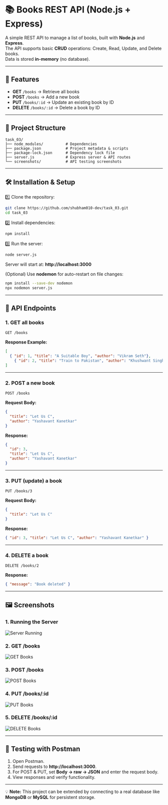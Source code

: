 # 📚 Books REST API (Node.js + Express)

A simple REST API to manage a list of books, built with **Node.js** and **Express**.  
The API supports basic **CRUD** operations: Create, Read, Update, and Delete books.  
Data is stored **in-memory** (no database).

---

## 🚀 Features
- **GET** `/books` → Retrieve all books
- **POST** `/books` → Add a new book
- **PUT** `/books/:id` → Update an existing book by ID
- **DELETE** `/books/:id` → Delete a book by ID

---

## 📂 Project Structure
```
task_03/
├── node_modules/          # Dependencies
├── package.json           # Project metadata & scripts
├── package-lock.json      # Dependency lock file
├── server.js              # Express server & API routes
└── screenshots/           # API testing screenshots
```

---

## 🛠️ Installation & Setup

1️⃣ Clone the repository:
```bash
git clone https://github.com/shubham010-dev/task_03.git
cd task_03
```

2️⃣ Install dependencies:
```bash
npm install
```

3️⃣ Run the server:
```bash
node server.js
```
Server will start at: **http://localhost:3000**

(Optional) Use **nodemon** for auto-restart on file changes:
```bash
npm install --save-dev nodemon
npx nodemon server.js
```

---

## 📌 API Endpoints

### 1. GET all books
```http
GET /books
```
**Response Example:**
```json
[
  { "id": 1, "title": "A Suitable Boy", "author": "Vikram Seth"},
    { "id": 2, "title": "Train to Pakistan", "author": "Khushwant Singh"}
]
```

---

### 2. POST a new book
```http
POST /books
```
**Request Body:**
```json
{
  "title": "Let Us C",
  "author": "Yashavant Kanetkar"
}
```
**Response:**
```json
{
  "id": 3,
  "title": "Let Us C",
  "author": "Yashavant Kanetkar"
}
```

---

### 3. PUT (update) a book
```http
PUT /books/3
```
**Request Body:**
```json
{
  "title": "Let Us C"
}
```
**Response:**
```json
{ "id": 3, "title": "Let Us C", "author": "Yashavant Kanetkar" }
```

---

### 4. DELETE a book
```http
DELETE /books/2
```
**Response:**
```json
{ "message": "Book deleted" }
```

---

## 🖼️ Screenshots

### 1. Running the Server
![Server Running](screenshots/server-running.png)

### 2. GET /books
![GET Books](screenshots/get-books.png)

### 3. POST /books
![POST Books](screenshots/post-books.png)

### 4. PUT /books/:id
![PUT Books](screenshots/put-books.png)

### 5. DELETE /books/:id
![DELETE Books](screenshots/delete-books.png)

---

## 🧪 Testing with Postman
1. Open Postman.
2. Send requests to **http://localhost:3000**.
3. For POST & PUT, set **Body → raw → JSON** and enter the request body.
4. View responses and verify functionality.

---


💡 **Note:** This project can be extended by connecting to a real database like **MongoDB** or **MySQL** for persistent storage.
